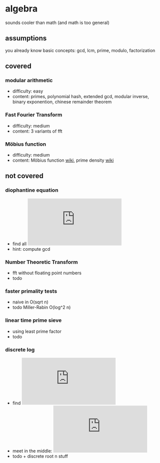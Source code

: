 # algebra
 sounds cooler than math
(and math is too general)

## assumptions
you already know basic concepts: gcd, lcm, prime, modulo, factorization

## covered

### modular arithmetic
- difficulty: easy
- content: primes, polynomial hash, extended gcd, modular inverse,
  binary exponention, chinese remainder theorem
### Fast Fourier Transform
- difficulty: medium
- content: 3 variants of fft
### Möbius function
- difficulty: medium
- content: Möbius function [wiki][mob], prime density [wiki][dense]

## not covered

### diophantine equation
- find all ![eq][dioph]
- hint: compute gcd
### Number Theoretic Transform
- fft without floating point numbers
- todo
### faster primality tests
- naive in O(sqrt n)
- todo Miller-Rabin O(log^2 n)
### linear time prime sieve
- using least prime factor
- todo
### discrete log
- find ![eq][dislog1]
- meet in the middle: ![eq][dislog2]
- todo + discrete root n stuff

[mob]: https://en.wikipedia.org/wiki/M%C3%B6bius_function "Möbius function"
[dense]: https://en.wikipedia.org/wiki/Prime-counting_function "Prime count"
[dioph]: https://latex.codecogs.com/gif.latex?%5Cinline%20%28x%2Cy%29%20%5C%20%7C%20%5C%20ax&plus;by%3Dc
[dislog1]: https://latex.codecogs.com/gif.latex?%5Cinline%20x%20%5C%20%7C%20%5C%20a%5Ex%20%5Cequiv%20b%20%5Cpmod%20m%2C%20%5C%20%5Cgcd%28a%2Cm%29%3D1
[dislog2]: https://latex.codecogs.com/gif.latex?%5Cinline%20a%5E%7Bp%20%5Csqrt%7Bm%7D%7D%20%5Cequiv%20a%5E%7Bq%7Db%20%5Cpmod%20m

